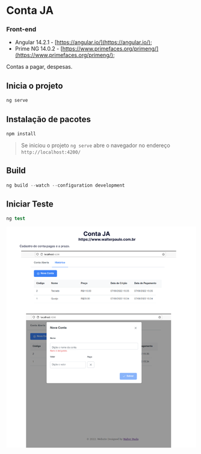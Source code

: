 # Conta JA

### Front-end
* Angular 14.2.1 - [https://angular.io/](https://angular.io/);
* Prime NG 14.0.2 - [https://www.primefaces.org/primeng/](https://www.primefaces.org/primeng/);

Contas a pagar, despesas.



## Inicia o projeto

```s
ng serve
```

## Instalação de pacotes

```s
npm install
```
> Se iniciou o projeto `ng serve` abre o navegador no endereço `http://localhost:4200/`

## Build
```s
ng build --watch --configuration development
```

## Iniciar Teste
```s
ng test
```
![api-back](./src/assets/conta%20JA.png)
